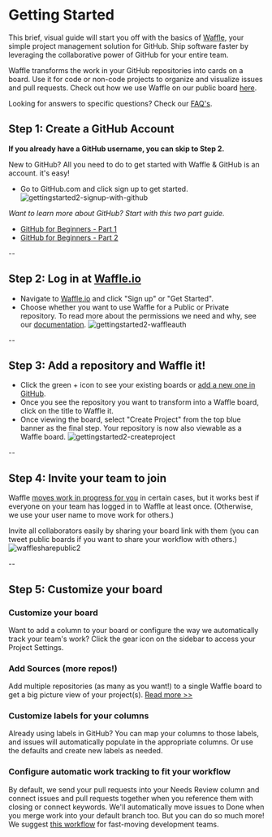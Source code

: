 # Getting Started
This brief, visual guide will start you off with the basics of [Waffle](http://waffle.io), your simple project management solution for GitHub. Ship software faster by leveraging the collaborative power of GitHub for your entire team.

Waffle transforms the work in your GitHub repositories into cards on a board. Use it for code or non-code projects to organize and visualize issues and pull requests. Check out how we use Waffle on our public board [here](http://waffle.io/waffleio/waffle.io).

Looking for answers to specific questions? Check our [FAQ's](https://github.com/waffleio/waffle.io/wiki/FAQs).

## Step 1: Create a GitHub Account 
**If you already have a GitHub username, you can skip to Step 2.**

New to GitHub? All you need to do to get started with Waffle & GitHub is an account. it's easy! 

- Go to GitHub.com and click sign up to get started. 
![gettingstarted2-signup-with-github](https://cloud.githubusercontent.com/assets/100216/9797189/ea3a5d90-57c7-11e5-8a34-7e11d9553c86.gif)

*Want to learn more about GitHub? Start with this two part guide.*
- [GitHub for Beginners - Part 1](http://readwrite.com/2013/09/30/understanding-github-a-journey-for-beginners-part-1)
- [GitHub for Beginners - Part 2](http://readwrite.com/2013/10/02/github-for-beginners-part-2)

-- 
## Step 2: Log in at [Waffle.io](http://waffle.io)

- Navigate to [Waffle.io](http://waffle.io) and click "Sign up" or "Get Started". 
- Choose whether you want to use Waffle for a Public or Private repository. To read more about the permissions we need and why, see our [documentation](https://github.com/waffleio/waffle.io/wiki/FAQs#oauth-permissions).
![gettingstarted2-waffleauth](https://cloud.githubusercontent.com/assets/100216/9797994/52380b96-57cc-11e5-90a5-50e9dacb9c09.gif)

--
## Step 3: Add a repository and Waffle it!

- Click the green + icon to see your existing boards or [add a new one in GitHub](https://github.com/new).
- Once you see the repository you want to transform into a Waffle board, click on the title to Waffle it. 
- Once viewing the board, select "Create Project" from the top blue banner as the final step. Your repository is now also viewable as a Waffle board. ![gettingstarted2-createproject](https://cloud.githubusercontent.com/assets/100216/9798536/88cd8af2-57cf-11e5-8fda-557528c18111.gif)

--
## Step 4: Invite your team to join
Waffle [moves work in progress for you](https://github.com/waffleio/waffle.io/wiki/FAQs#autoworktracking) in certain cases, but it works best if everyone on your team has logged in to Waffle at least once. (Otherwise, we use your user name to move work for others.)

Invite all collaborators easily by sharing your board link with them (you can tweet public boards if you want to share your workflow with others.)
![wafflesharepublic2](https://cloud.githubusercontent.com/assets/100216/9798930/29caeca4-57d2-11e5-8658-15818742876e.gif)

--
## Step 5: Customize your board

### Customize your board
Want to add a column to your board or configure the way we automatically track your team's work? Click the gear icon on the sidebar to access your Project Settings.

### Add Sources (more repos!) 
Add multiple repositories (as many as you want!) to a single Waffle board to get a big picture view of your project(s). [Read more >>](https://github.com/waffleio/waffle.io/wiki/FAQs#multirepo)

### Customize labels for your columns 
Already using labels in GitHub? You can map your columns to those labels, and issues will automatically populate in the appropriate columns. Or use the defaults and create new labels as needed.

### Configure automatic work tracking to fit your workflow 
By default, we send your pull requests into your Needs Review column and connect issues and pull requests together when you reference them with closing or connect keywords. We'll automatically move issues to Done when you merge work into your default branch too. But you can do so much more! We suggest [this workflow](https://github.com/waffleio/waffle.io/wiki/Recommended-Workflow-Using-Pull-Requests-&-Automatic-Work-Tracking) for fast-moving development teams.
